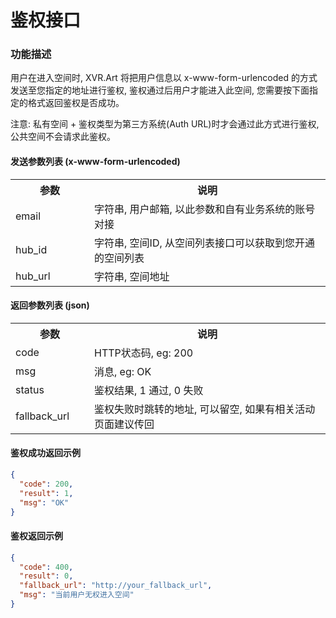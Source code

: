 # 鉴权接口

### 功能描述

用户在进入空间时, XVR.Art 将把用户信息以 x-www-form-urlencoded 的方式发送至您指定的地址进行鉴权, 鉴权通过后用户才能进入此空间, 您需要按下面指定的格式返回鉴权是否成功。

注意: 私有空间 + 鉴权类型为第三方系统(Auth URL)时才会通过此方式进行鉴权, 公共空间不会请求此鉴权。

#### 发送参数列表 (x-www-form-urlencoded)

<table width="100%">
    <tr>
      <th width="25%">参数</th>
      <th>说明</th>
    </tr>
    <tr>
      <td>email</td>
      <td>字符串, 用户邮箱, 以此参数和自有业务系统的账号对接</td>
    </tr>
    <tr>
      <td>hub_id</td>
      <td>字符串, 空间ID, 从空间列表接口可以获取到您开通的空间列表</td>
    </tr>
    <tr>
      <td>hub_url</td>
      <td>字符串, 空间地址</td>
    </tr>
</table>

#### 返回参数列表 (json)

<table width="100%">
    <tr>
      <th width="25%">参数</th>
      <th>说明</th>
    </tr>
    <tr>
      <td>code</td>
      <td>HTTP状态码, eg: 200</td>
    </tr>
    <tr>
      <td>msg</td>
      <td>消息, eg: OK</td>
    </tr>
    <tr>
      <td>status</td>
      <td>鉴权结果, 1 通过, 0 失败</td>
    </tr>
    <tr>
      <td>fallback_url</td>
      <td>鉴权失败时跳转的地址, 可以留空, 如果有相关活动页面建议传回</td>
    </tr>
</table>

#### 鉴权成功返回示例

```json
{
  "code": 200,
  "result": 1,
  "msg": "OK"
}
```

#### 鉴权返回示例

```json
{
  "code": 400,
  "result": 0,
  "fallback_url": "http://your_fallback_url",
  "msg": "当前用户无权进入空间"
}
```
